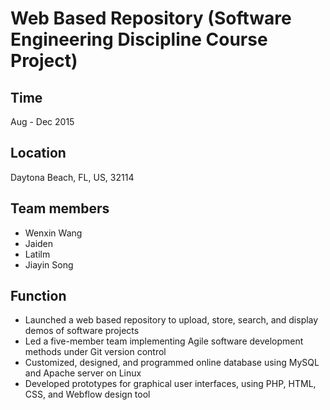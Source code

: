 # Web Based Repository (Software Engineering Discipline Course Project)
## Time
Aug - Dec 2015
## Location
Daytona Beach, FL, US, 32114
## Team members
* Wenxin Wang
* Jaiden
* Latilm
* Jiayin Song
## Function
* Launched a web based repository to upload, store, search, and display demos of software projects
*	Led a five-member team implementing Agile software development methods under Git version control
*	Customized, designed, and programmed online database using MySQL and Apache server on Linux
*	Developed prototypes for graphical user interfaces, using PHP, HTML, CSS, and Webflow design tool

